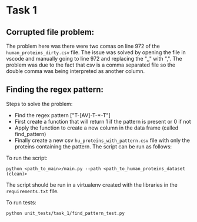 # Task 1
## Corrupted file problem:
The problem here was there were two comas on line 972 of the `human_proteins_dirty.csv` file. 
The issue was solved by opening the file in vscode and manually going to line 972 and replacing the ",," with ",". 
The problem was due to the fact that csv is a comma separated file so the double comma was being interpreted as another column.

## Finding the regex pattern:
Steps to solve the problem:

* Find the regex pattern ["T-[AV]-T-*-T"]
* First create a function that will return 1 if the pattern is present or 0 if not
* Apply the function to create a new column in the data frame (called  find_pattern)
* Finally create a new csv `hu_proteins_with_pattern.csv` file with only the proteins containing the pattern.
The script can be run as follows:

To run the script:
```commandline
python <path_to_main>/main.py --path <path_to_human_proteins_dataset (clean)>
```
The script should be run in a virtualenv created with the libraries in the `requirements.txt` file.

To run tests:
```commandline
python unit_tests/task_1/find_pattern_test.py
```